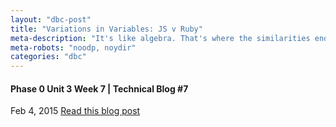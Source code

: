 ```yaml
---
layout: "dbc-post"
title: "Variations in Variables: JS v Ruby"
meta-description: "It's like algebra. That's where the similarities end though."
meta-robots: "noodp, noydir"
categories: "dbc"
---
```

<h4>Phase 0 Unit 3 Week 7 | Technical Blog #7</h4>
<span class="meta">Feb 4, 2015</span>
<a href="http://jannypie.github.io/blog/t7-JavaScript.html" title="Read more">Read this blog post</a>